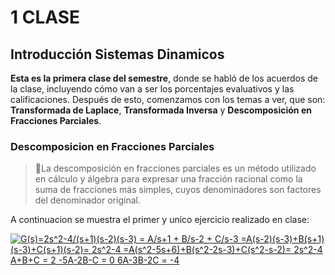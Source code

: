 # 1 CLASE
## Introducción Sistemas Dinamicos
**Esta es la primera clase del semestre**, donde se habló de los acuerdos de la clase, incluyendo cómo van a ser los porcentajes evaluativos y las calificaciones. Después de esto, comenzamos con los temas a ver, que son: **Transformada de Laplace**, **Transformada Inversa** y **Descomposición en Fracciones Parciales**.
### Descomposicion en Fracciones Parciales
>🔑La descomposición en fracciones parciales es un método utilizado en cálculo y álgebra para expresar una fracción racional como la suma de fracciones más simples, cuyos denominadores son factores del denominador original.

A continuacion se muestra el primer y unico  ejercicio realizado en clase:

<a href="http://www.alciro.org/tools/matematicas/editor-ecuaciones.jsp?eq=G(s)=2s^2-4/(s+1)(s-2)(s-3) = A/s+1 + B/s-2 + C/s-3
 =A(s-2)(s-3)+B(s+1)(s-3)+C(s+1)(s-2)= 2s^2-4
 =A(s^2-5s+6)+B(s^2-2s-3)+C(s^2-s-2)= 2s^2-4
A+B+C = 2
-5A-2B-C = 0
6A-3B-2C = -4
"><img src="http://www.alciro.org/cgi/tex.cgi?G(s)=2s^2-4/(s+1)(s-2)(s-3) = A/s+1 + B/s-2 + C/s-3
 =A(s-2)(s-3)+B(s+1)(s-3)+C(s+1)(s-2)= 2s^2-4
 =A(s^2-5s+6)+B(s^2-2s-3)+C(s^2-s-2)= 2s^2-4
A+B+C = 2
-5A-2B-C = 0
6A-3B-2C = -4
" title="G(s)=2s^2-4/(s+1)(s-2)(s-3) = A/s+1 + B/s-2 + C/s-3
 =A(s-2)(s-3)+B(s+1)(s-3)+C(s+1)(s-2)= 2s^2-4
 =A(s^2-5s+6)+B(s^2-2s-3)+C(s^2-s-2)= 2s^2-4
A+B+C = 2
-5A-2B-C = 0
6A-3B-2C = -4
" border="0" /></a>





